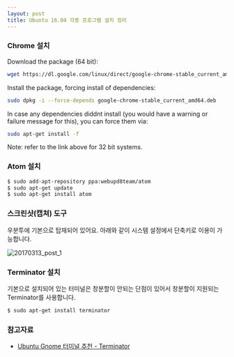 ```yaml
---
layout: post
title: Ubuntu 16.04 각종 프로그램 설치 정리
---
```


### Chrome 설치
Download the package (64 bit):

```bash
wget https://dl.google.com/linux/direct/google-chrome-stable_current_amd64.deb
```

Install the package, forcing install of dependencies:

```bash
sudo dpkg -i --force-depends google-chrome-stable_current_amd64.deb
```

In case any dependencies diddnt install (you would have a warning or failure message for this), you can force them via:

```bash
sudo apt-get install -f
```

Note: refer to the link above for 32 bit systems.

### Atom 설치

```bash
$ sudo add-apt-repository ppa:webupd8team/atom
$ sudo apt-get update
$ sudo apt-get install atom
```

### 스크린샷(캡쳐) 도구
우분투에 기본으로 탑재되어 있어요. 아래와 같이 시스템 설정에서 단축키로 이용이 가능합니다.

![20170313_post_1](https://cloud.githubusercontent.com/assets/13127455/23853669/f09db888-0830-11e7-9fda-6fb04dbe0a6e.png)

### Terminator 설치
기본으로 설치되어 있는 터미널은 창분할이 안되는 단점이 있어서 창분할이 지원되는 Terminator를 사용합니다.
```bash
$ sudo apt-get install terminator
```

### 참고자료
- [Ubuntu Gnome 터미널 추천 - Terminator](http://programmingsummaries.tistory.com/361)
